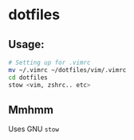 # dotfiles

## Usage:

```bash
# Setting up for .vimrc
mv ~/.vimrc ~/dotfiles/vim/.vimrc
cd dotfiles
stow <vim, zshrc.. etc>
```

## Mmhmm
Uses GNU `stow`
